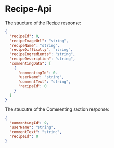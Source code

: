 # Recipe-Api

The structure of the Recipe response:
```json
{
  "recipeId": 0,
  "recipeImageUrl": "string",
  "recipeName": "string",
  "recipeDifficulty": "string",
  "recipeIngredients": "string",
  "recipeDescription": "string",
  "commentingData": [
    {
      "commentingId": 0,
      "userName": "string",
      "commentText": "string",
      "recipeId": 0
    }
  ]
}
```
The strucutre of the Commenting section response:
```json 
{
  "commentingId": 0,
  "userName": "string",
  "commentText": "string",
  "recipeId": 0
}
```
